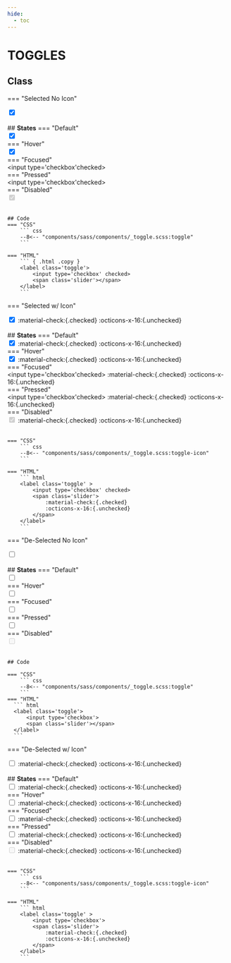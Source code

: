 ```yaml
---
hide:
  - toc
---
```


# **TOGGLES**
## Class
=== "Selected No Icon"
    <div class="btn-grid-1">
        <div class="grid-items"> 
            <label class='toggle' >
                <input type='checkbox' checked>
                <span class='slider'>
                </span>
            </label>
        </div>
    </div>
    <br>
    ## **States**
    === "Default"
        <div class="btn-grid-1">
            <div class="grid-items"> 
                <label class='toggle' >
                    <input type='checkbox' checked>
                    <span class='slider'></span>
                </label>
            </div>
        </div>
    === "Hover"
        <div class="btn-grid-1">
            <div class="grid-items"> 
                <label class='toggle hover' >
                    <input type='checkbox' checked>
                    <span class='slider'></span>
                </label>
            </div>
        </div>
    === "Focused"
        <div class="btn-grid-1">
            <div class="grid-items"> 
                <label class='toggle focus'>
                    <input type='checkbox'checked>
                    <span class='slider'></span>
                </label>
            </div>
        </div>
    === "Pressed"
        <div class="btn-grid-1">
            <div class="grid-items"> 
                <label class='toggle active'>
                    <input type='checkbox'checked>
                    <span class='slider'></span>
                </label>
            </div>
        </div>
    === "Disabled"
        <div class="btn-grid-1">
            <div class="grid-items"> 
                <label class='toggle' >
                    <input type='checkbox' checked disabled>
                    <span class='slider'></span>
                </label>
            </div>
        </div>
    <br>


    ## Code
    === "CSS"
        ``` css
        --8<-- "components/sass/components/_toggle.scss:toggle"
        ```

    === "HTML"
        ``` { .html .copy }
        <label class='toggle'>
            <input type='checkbox' checked>
            <span class='slider'></span>
        </label>
        ```

=== "Selected w/ Icon"
    <div class="btn-grid-1">
        <div class="grid-items"> 
            <label class='toggle' >
                <input type='checkbox' checked>
                <span class='slider'>
                    :material-check:{.checked}
                    :octicons-x-16:{.unchecked}
                </span>
            </label>
        </div>
    </div>
    <br>
    ## **States**
    === "Default"
        <div class="btn-grid-1">
            <div class="grid-items"> 
                <label class='toggle' >
                    <input type='checkbox' checked>
                    <span class='slider'>
                      :material-check:{.checked}
                      :octicons-x-16:{.unchecked}
                    </span>
                </label>
            </div>
        </div>
    === "Hover"
        <div class="btn-grid-1">
            <div class="grid-items"> 
                <label class='toggle hover' >
                    <input type='checkbox' checked>
                    <span class='slider'>
                      :material-check:{.checked}
                      :octicons-x-16:{.unchecked}
                    </span>
                </label>
            </div>
        </div>
    === "Focused"
        <div class="btn-grid-1">
            <div class="grid-items"> 
                <label class='toggle focus'>
                    <input type='checkbox'checked>
                    <span class='slider'>
                        :material-check:{.checked}
                        :octicons-x-16:{.unchecked}
                    </span>                
                </label>
            </div>
        </div>
    === "Pressed"
        <div class="btn-grid-1">
            <div class="grid-items"> 
                <label class='toggle active'>
                    <input type='checkbox'checked>
                    <span class='slider'>
                        :material-check:{.checked}
                        :octicons-x-16:{.unchecked}
                    </span>   
                </label>
            </div>
        </div>
    === "Disabled"
        <div class="btn-grid-1">
            <div class="grid-items"> 
                <label class='toggle' >
                    <input type='checkbox' checked disabled>
                    <span class='slider'>
                        :material-check:{.checked}
                        :octicons-x-16:{.unchecked}
                    </span>   
                </label>
            </div>
        </div>
    <br>

    === "CSS" 
        ``` css
        --8<-- "components/sass/components/_toggle.scss:toggle-icon"
        ```

    === "HTML"
        ``` html  
        <label class='toggle' >
            <input type='checkbox' checked>
            <span class='slider'>
                :material-check:{.checked}
                :octicons-x-16:{.unchecked}
            </span>
        </label>
        ```

=== "De-Selected No Icon"
    <div class="btn-grid-1">
        <div class="grid-items"> 
            <label class='toggle' >
                <input type='checkbox'>
                <span class='slider'>
                </span>
            </label>
        </div>
    </div>
    <br>
    ## **States**
    === "Default"
        <div class="btn-grid-1">
            <div class="grid-items"> 
                <label class='toggle' >
                    <input type='checkbox'>
                    <span class='slider'></span>
                </label>
            </div>
        </div>
    === "Hover"
        <div class="btn-grid-1">
            <div class="grid-items"> 
                <label class='toggle hover' >
                    <input type='checkbox'>
                    <span class='slider'></span>
                </label>
            </div>
        </div>
    === "Focused"
        <div class="btn-grid-1">
            <div class="grid-items"> 
                <label class='toggle focus'>
                    <input type='checkbox'>
                    <span class='slider'></span>
                </label>
            </div>
        </div>
    === "Pressed"
        <div class="btn-grid-1">
            <div class="grid-items"> 
                <label class='toggle active'>
                    <input type='checkbox'>
                    <span class='slider'></span>
                </label>
            </div>
        </div>
    === "Disabled"
        <div class="btn-grid-1">
            <div class="grid-items"> 
                <label class='toggle' >
                    <input type='checkbox' disabled>
                    <span class='slider'></span>
                </label>
            </div>
        </div>
    <br>


    ## Code

    === "CSS"
        ``` css
        --8<-- "components/sass/components/_toggle.scss:toggle"
        ```
    === "HTML"
      ``` html
      <label class='toggle'>
          <input type='checkbox'>
          <span class='slider'></span>
      </label>
      ```

=== "De-Selected w/ Icon"
    <div class="btn-grid-1">
        <div class="grid-items"> 
            <label class='toggle' >
                <input type='checkbox' >
                <span class='slider'>
                    :material-check:{.checked}
                    :octicons-x-16:{.unchecked}
                </span>
            </label>
        </div>
    </div>
    <br>
    ## **States**
    === "Default"
        <div class="btn-grid-1">
            <div class="grid-items"> 
                <label class='toggle' >
                    <input type='checkbox'>
                    <span class='slider'>
                      :material-check:{.checked}
                      :octicons-x-16:{.unchecked}
                    </span>
                </label>
            </div>
        </div>
    === "Hover"
        <div class="btn-grid-1">
            <div class="grid-items"> 
                <label class='toggle hover' >
                    <input type='checkbox'>
                    <span class='slider'>
                      :material-check:{.checked}
                      :octicons-x-16:{.unchecked}
                    </span>
                </label>
            </div>
        </div>
    === "Focused"
        <div class="btn-grid-1">
            <div class="grid-items"> 
                <label class='toggle focus'>
                    <input type='checkbox'>
                    <span class='slider'>
                        :material-check:{.checked}
                        :octicons-x-16:{.unchecked}
                    </span>                
                </label>
            </div>
        </div>
    === "Pressed"
        <div class="btn-grid-1">
            <div class="grid-items"> 
                <label class='toggle active'>
                    <input type='checkbox'>
                    <span class='slider'>
                        :material-check:{.checked}
                        :octicons-x-16:{.unchecked}
                    </span>   
                </label>
            </div>
        </div>
    === "Disabled"
        <div class="btn-grid-1">
            <div class="grid-items"> 
                <label class='toggle' >
                    <input type='checkbox' disabled>
                    <span class='slider'>
                        :material-check:{.checked}
                        :octicons-x-16:{.unchecked}
                    </span>   
                </label>
            </div>
        </div>
    <br>

    === "CSS"
        ``` css
        --8<-- "components/sass/components/_toggle.scss:toggle-icon"
        ```

    === "HTML"
        ``` html
        <label class='toggle' >
            <input type='checkbox'>
            <span class='slider'>
                :material-check:{.checked}
                :octicons-x-16:{.unchecked}
            </span>
        </label>
        ```